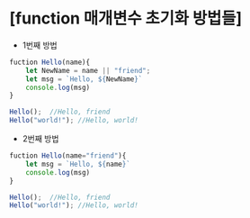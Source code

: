 # [function 매개변수 초기화 방법들]

- 1번째 방법  
  
```javascript
fuction Hello(name){
    let NewName = name || "friend";
    let msg = `Hello, ${NewName}` 
    console.log(msg)
}

Hello();  //Hello, friend
Hello("world!"); //Hello, world!
``` 

- 2번째 방법  
  
```javascript
fuction Hello(name="friend"){
    let msg = `Hello, ${name}`
    console.log(msg)
}

Hello();  //Hello, friend
Hello("world!"); //Hello, world!
```

